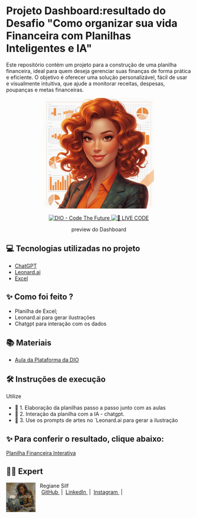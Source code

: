 # Projeto Dashboard:resultado do Desafio "Como organizar sua vida Financeira com Planilhas Inteligentes e IA"
Este repositório contém um projeto para a construção de uma planilha financeira, ideal para quem deseja gerenciar suas finanças de forma prática e eficiente. O objetivo é oferecer uma solução personalizável, fácil de usar e visualmente intuitiva, que ajude a monitorar receitas, despesas, poupanças e metas financeiras.
<p align="center">
<img 
    src="Avatar2.jpg"
    width="300"
/>
</p>

<p align="center">
<a href="https://dio.me/">
    <img 
        src="https://img.shields.io/badge/DIO-Code_The_Future-28DA77?logo=youtube" 
        alt="DIO - Code The Future">
</a>
<a href="https://dio.me/">
<img 
    src="https://img.shields.io/badge/🔴_LIVE_CODE-FF5E72" 
    alt="🔴 LIVE CODE">
</a>
</p>

<p align="center">
    preview do Dashboard
</p>




## 💻 Tecnologias utilizadas no projeto

- [ChatGPT](https://chat.openai.com/) 
- [Leonard.ai](https://leonardo.ai/)
- [Excel]()

## ✨ Como foi feito ?

- Planilha de Excel; 
- Leonard.ai para gerar ilustrações
- Chatgpt para interação com os dados


## 📚 Materiais

- [Aula da Plataforma da DIO ](https://web.dio.me/project/como-organizar-sua-vida-financeira-com-planilhas-inteligentes-e-ia/learning/6d861b52-3882-4e6a-9b04-16638a3f3beb?back=/track/coding-the-future-ia-generativa-microsoft-copilot&tab=undefined&moduleId=undefined)
  

## 🛠️ Instruções de execução

Utilize 

- 🤖 1. Elaboração da planilhas passo a passo junto com as aulas
- 🤖 2. Interação da planilha com a IA - chatgpt.
- 🤖 3.  Use os prompts de artes no `Leonard.ai para gerar a ilustração

 ## ✨ Para conferir o resultado, clique abaixo:

[Planilha Financeira Interativa](Tb_Finan_Trab_DIO.xlsx) 


## 👨‍💻 Expert

<p>
    <img 
      align=left 
      margin=10 
      width=80 
      src="Slide2.JPG"
    />
    <p>&nbsp&nbsp&nbspRegiane Silf<br>
    &nbsp&nbsp&nbsp
    <a 
        href="https://github.com/Regianesilf">
        GitHub
    </a>
    &nbsp;|&nbsp;
    <a 
        href="https://www.linkedin.com/in/regiane-silf-275bba293/">
        LinkedIn
    </a>
    &nbsp;|&nbsp;
    <a 
        href="">
        Instagram
    </a>
    &nbsp;|&nbsp;</p>
</p>
<br/><br/>
<p>
